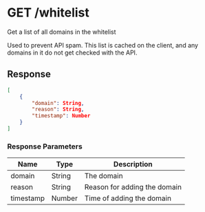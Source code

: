 # GET /whitelist
Get a list of all domains in the whitelist

Used to prevent API spam. This list is cached on the client, and any domains in it do not get checked with the API.

## Response

```json
[
    {
        "domain": String,
        "reason": String,
        "timestamp": Number
    }
]
```

### Response Parameters
| Name   | Type   | Description                  | 
| ------ | ------ | ---------------------------- |
| domain | String | The domain | 
| reason | String | Reason for adding the domain | 
| timestamp | Number | Time of adding the domain |
